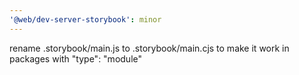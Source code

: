 ```yaml
---
'@web/dev-server-storybook': minor
---
```


rename .storybook/main.js to .storybook/main.cjs to make it work in packages with "type": "module"
